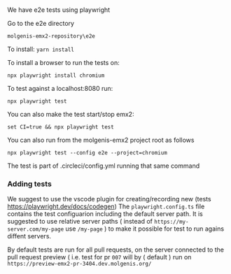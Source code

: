 #

We have e2e tests using playwright

Go to the e2e directory

`molgenis-emx2-repository\e2e`

To install:
`yarn install`

To install a browser to run the tests on:

`npx playwright install chromium`

To test against a localhost:8080 run:

`npx playwright test`

You can also make the test start/stop emx2:

`set CI=true && npx playwright test`

You can also run from the molgenis-emx2 project root as follows

`npx playwright test --config e2e --project=chromium`

The test is part of .circleci/config.yml running that same command

### Adding tests

We suggest to use the vscode plugin for creating/recording new (tests https://playwright.dev/docs/codegen)
The `playwright.config.ts` file contains the test configuarion including the default server path. It is suggested to use relative server paths ( instead of `https://my-server.com/my-page` use `/my-page` ) to make it possible for test to run agains diffent servers.

By default tests are run for all pull requests, on the server connected to the pull request preview ( i.e. test for pr `007` will by ( default ) run on `https://preview-emx2-pr-3404.dev.molgenis.org/`
